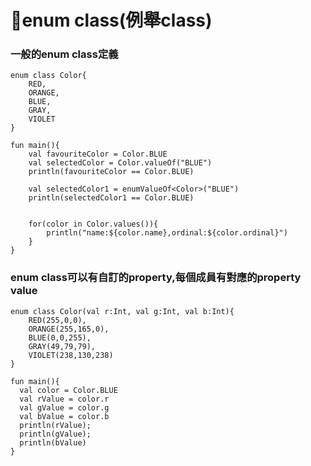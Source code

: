 # enum class(例舉class)
### 一般的enum class定義
	enum class Color{
	    RED,
	    ORANGE,
	    BLUE,
	    GRAY,
	    VIOLET
	}
	
	fun main(){
	    val favouriteColor = Color.BLUE
	    val selectedColor = Color.valueOf("BLUE")
	    println(favouriteColor == Color.BLUE)
	
	    val selectedColor1 = enumValueOf<Color>("BLUE")
	    println(selectedColor1 == Color.BLUE)
	
	
	    for(color in Color.values()){
	        println("name:${color.name},ordinal:${color.ordinal}")
	    }
	}

### enum class可以有自訂的property,每個成員有對應的property value
	enum class Color(val r:Int, val g:Int, val b:Int){
	    RED(255,0,0),
	    ORANGE(255,165,0),
	    BLUE(0,0,255),
	    GRAY(49,79,79),
	    VIOLET(238,130,238)
	}
	
	fun main(){
	  val color = Color.BLUE
	  val rValue = color.r
	  val gValue = color.g
	  val bValue = color.b
	  println(rValue);
	  println(gValue);
	  println(bValue)
	}


